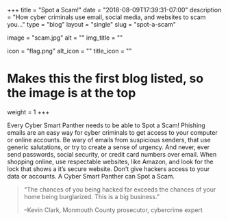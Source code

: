 +++
title = "Spot a Scam!"
date = "2018-08-09T17:39:31-07:00"
description = "How cyber criminals use email, social media, and websites to scam you..."
type = "blog"
layout = "single"
slug = "spot-a-scam"

image = "scam.jpg"
alt = ""
img_title = ""

icon = "flag.png"
alt_icon = ""
title_icon = ""

# Makes this the first blog listed, so the image is at the top
weight = 1
+++

Every Cyber Smart Panther needs to be able to Spot a Scam!  Phishing emails are an easy way for cyber criminals to get access to your computer or online accounts.  Be wary of emails from suspicious senders, that use generic salutations, or try to create a sense of urgency.  And never, ever send passwords, social security, or credit card numbers over email. When shopping online, use respectable websites, like Amazon, and look for the lock that shows a it’s secure website. Don’t give hackers access to your data or accounts. A Cyber Smart Panther can Spot a Scam.

> “The chances of you being hacked far exceeds the chances of your home being burglarized. This is a big business.”
>
> –Kevin Clark, Monmouth County prosecutor, cybercrime expert
